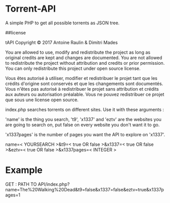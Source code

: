 # Torrent-API
A simple PHP to get all possible torrents as JSON tree.

##license

tAPI Copyright © 2017 Antoine Raulin & Dimitri Mades

You are allowed to use, modify and redistribute the project as long as original credits are kept and changes are documented. You are not allowed to redistribute the project without attribution and credits or prior permission. You can only redistribute this project under open source license.

Vous êtes autorisé à utiliser, modifier et redistribuer le projet tant que les crédits d'origine sont conservés et que les changements sont documentés. Vous n'êtes pas autorisé à redistribuer le projet sans attribution et crédits aux auteurs ou autorisation préalable. Vous ne pouvez redistribuer ce projet que sous une license open source.

index.php searches torrents on different sites. Use it with these arguments :

'name' is the thing you search, 't9', 'x1337' and 'eztv' are the websites you are going to search on, put false on every website you don't want it to go.

'x1337pages' is the number of pages you want the API to explore on 'x1337'.

name=< YOURSEARCH >&t9=< true OR false >&x1337=< true OR false >&eztv=< true OR false >&x1337pages=< INTEGER >

<h1>Example</h1>

GET : PATH TO API/index.php?name=The%20Walking%20Dead&t9=false&x1337=false&eztv=true&x1337pages=1
